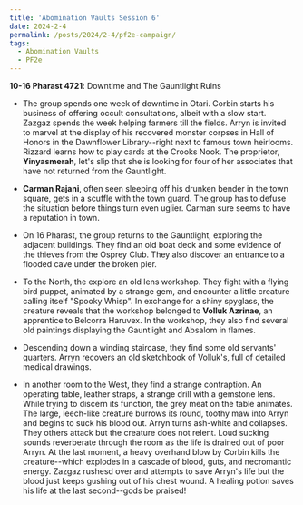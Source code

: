 ```yaml
---
title: 'Abomination Vaults Session 6'
date: 2024-2-4
permalink: /posts/2024/2-4/pf2e-campaign/
tags:
  - Abomination Vaults
  - PF2e
---
```



**10-16 Pharast 4721**: Downtime and The Gauntlight Ruins

- The group spends one week of downtime in Otari. Corbin starts his business of offering occult consultations, albeit with a slow start. Zazgaz spends the week helping farmers till the fields. Arryn is invited to marvel at the display of his recovered monster corpses in Hall of Honors in the Dawnflower Library--right next to famous town heirlooms. Rizzard learns how to play cards at the Crooks Nook. The proprietor, **Yinyasmerah**, let's slip that she is looking for four of her associates that have not returned from the Gauntlight.

- **Carman Rajani**, often seen sleeping off his drunken bender in the town square, gets in a scuffle with the town guard. The group has to defuse the situation before things turn even uglier. Carman sure seems to have a reputation in town.

- On 16 Pharast, the group returns to the Gauntlight, exploring the adjacent buildings. They find an old boat deck and some evidence of the thieves from the Osprey Club. They also discover an entrance to a flooded cave under the broken pier. 

- To the North, the explore an old lens workshop. They fight with a flying bird puppet, animated by a strange gem, and encounter a little creature calling itself "Spooky Whisp". In exchange for a shiny spyglass, the creature reveals that the workshop belonged to **Volluk Azrinae**, an apprentice to Belcorra Haruvex. In the workshop, they also find several old paintings displaying the Gauntlight and Absalom in flames.

- Descending down a winding staircase, they find some old servants' quarters. Arryn recovers an old sketchbook of Volluk's, full of detailed medical drawings. 

- In another room to the West, they find a strange contraption. An operating table, leather straps, a strange drill with a gemstone lens. While trying to discern its function, the grey meat on the table animates. The large, leech-like creature burrows its round, toothy maw into Arryn and begins to suck his blood out. Arryn turns ash-white and collapses. They others attack but the creature does not relent. Loud sucking sounds reverberate through the room as the life is drained out of poor Arryn. At the last moment, a heavy overhand blow by Corbin kills the creature--which explodes in a cascade of blood, guts, and necromantic energy. Zazgaz rushesd over and attempts to save Arryn's life but the blood just keeps gushing out of his chest wound. A healing potion saves his life at the last second--gods be praised!



